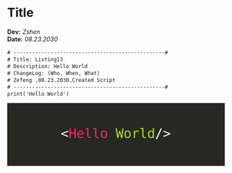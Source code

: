 # Title
**Dev:** *Zshen*  
**Date:** *08.23.2030*
```
# -------------------------------------------------#
# Title: Listing13
# Description: Hello World
# ChangeLog: (Who, When, What)
# Zefeng ,08.23.2030,Created Script
# -------------------------------------------------#
print('Hello World')
```
![HelloWorld](https://github.com/zzsocool/ITFnd100-Mode07/blob/master/docs/1_0KFB17_NGTPB0XWyc4BSgQ.jpeg "HelloWorld")
